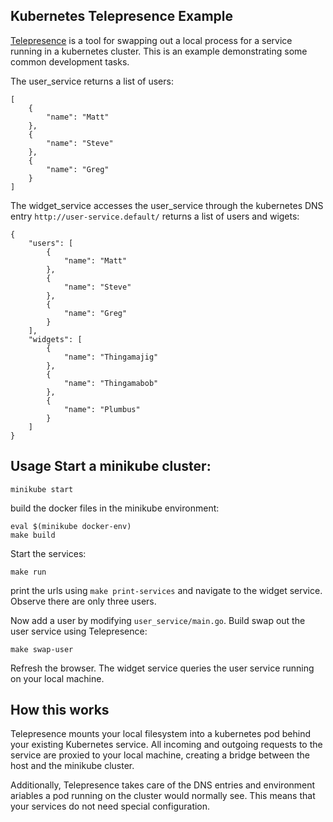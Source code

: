 ## Kubernetes Telepresence Example

[Telepresence][telepresence] is a tool for swapping out a local process for a
service running in a kubernetes cluster.  This is an example demonstrating some
common development tasks.

The user_service returns a list of users:

```
[
    {
        "name": "Matt"
    },
    {
        "name": "Steve"
    },
    {
        "name": "Greg"
    }
]
```

The widget_service accesses the user_service through the kubernetes DNS entry
`http://user-service.default/` returns a list of users and wigets:

```
{
    "users": [
        {
            "name": "Matt"
        },
        {
            "name": "Steve"
        },
        {
            "name": "Greg"
        }
    ],
    "widgets": [
        {
            "name": "Thingamajig"
        },
        {
            "name": "Thingamabob"
        },
        {
            "name": "Plumbus"
        }
    ]
}
```

## Usage Start a minikube cluster:

```
minikube start
```

build the docker files in the minikube environment:

```
eval $(minikube docker-env)
make build
```

Start the services:

```
make run
```

print the urls using `make print-services` and navigate to the widget service.
Observe there are only three users.

Now add a user by modifying `user_service/main.go`.  Build swap out the user
service using Telepresence:

```
make swap-user
```

Refresh the browser.  The widget service queries the user service running on
your local machine.

## How this works

Telepresence mounts your local filesystem into a kubernetes pod behind your
existing Kubernetes service.  All incoming and outgoing requests to the service
are proxied to your local machine, creating a bridge between the host and the
minikube cluster.

Additionally, Telepresence takes care of the DNS entries and environment
ariables a pod running on the cluster would normally see.  This means that your
services do not need special configuration.

[telepresence]: http://www.telepresence.io/